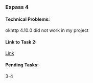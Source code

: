### Expass 4
#### Technical Problems:
okhttp 4.10.0 did not work in my project
#### Link to Task 2:
[Link](https://github.com/hvl584967/dat250-sparkjava-counter)
#### Pending Tasks:
3-4
